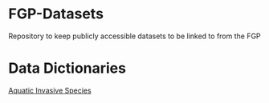 # FGP-Datasets
Repository to keep publicly accessible datasets to be linked to from the FGP

# Data Dictionaries
[Aquatic Invasive Species](https://github.com/dfo-mar-odis/data-dictionary/blob/master/AIT/Aquatic%20Invasive%20Tunicates%20data%20dictionary.csv)
